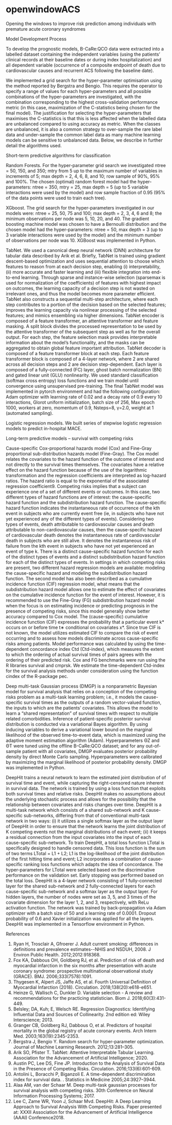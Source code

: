 # openwindowACS
Opening the windows to improve risk prediction among individuals with premature acute coronary syndromes


Model Development Process

To develop the prognostic models, B-CaRe:QCO data were extracted into a labelled dataset containing the independent variables (using the patients’ clinical records at their baseline dates or during index hospitalization) and all dependent variable (occurrence of a composite endpoint of death due to cardiovascular causes and recurrent ACS following the baseline date). 

We implemented a grid search for the hyper-parameter optimisation using the method reported by Bergstra and Bengio. This requires the operator to specify a range of values for each hyper-parameters and all possible combinations of the hyper-parameters are investigated, with the combination corresponding to the highest cross-validation performance metric (in this case, maximization of the C-statistics being chosen for the final model). The justification for selecting the hyper-parameters that maximises the C-statistics is that this is less affected when the labelled data are unbalanced compared to using accuracy as metric. When the classes are unbalanced, it is also a common strategy to over-sample the rare label data and under-sample the common label data as many machine learning models can be sensitive to unbalanced data. Below, we describe in further detail the algorithms used.


Short-term predictive algorithms for classification

Random Forests. For the hyper-parameter grid search we investigated ntree = 50, 150, and 350; mtry from 5 up to the maximum number of variables in increments of 5; max depth = 2, 4, 6, 8, and 10; row sample of 90%, 95% and 100%. The chosen (optimal) random forest model had the hyper-parameters: ntree = 350, mtry = 25, max depth = 5 (up to 5 variable interactions were used by the model) and row sample fraction of 0.95 (95% of the data points were used to train each tree).

XGboost. The grid search for the hyper-parameters investigated in our models were: ntree = 25, 50, 75 and 100; max depth = 2, 3, 4, 6 and 8; the minimum observations per node was 5, 10, 20, and 40. The gradient boosting machine model was chosen to have a Bernoulli distribution and the chosen model had the hyper-parameters: ntree = 50, max depth = 3 (up to 3 variable interactions were used by the model) and the minimum number of observations per node was 10. XGBoost was implemented in Python.

TabNet. We used a canonical deep neural network (DNN) architecture for tabular data described by Arik et al. Briefly, TabNet is trained using gradient descent-based optimization and uses sequential attention to choose which features to reason from at each decision step, enabling (i) interpretability, (ii) more accurate and faster learning and (iii) flexible integration into end-to-end learning. Through sparse and instance-wise selection (sparsemax is used for normalization of the coefficients) of features with highest impact on outcomes, the learning capacity of a decision step is not wasted on irrelevant ones, and thus the model becomes more parameter efficient. TabNet also constructs a sequential multi-step architecture, where each step contributes to a portion of the decision based on the selected features; improves the learning capacity via nonlinear processing of the selected features; and mimics ensembling via higher dimensions. TabNet encoder is composed of a feature transformer, an attentive transformer and feature masking. A split block divides the processed representation to be used by the attentive transformer of the subsequent step as well as for the overall output. For each step, the feature selection mask provides interpretable information about the model’s functionality, and the masks can be aggregated to obtain global feature important attribution. TabNet decoder is composed of a feature transformer block at each step. Each feature transformer block is composed of a 4-layer network, where 2 are shared across all decision steps and 2 are decision step-dependent. Each layer is composed of a fully-connected (FC) layer, ghost batch normalization (BN) and gated linear unit (GLU) nonlinearity. We used standard classification (softmax cross entropy) loss functions and we train model until convergence using unsupervised pre-training. The final TabNet model was implemented in pytorch environment and had the following configuration: Adam optimizer with learning rate of 0.02 and a decay rate of 0.9 every 10 interactions, Glorot uniform initialization, batch size of 256, Max epoch 1000, workers at zero, momentum of 0.9, Nsteps=8, γ=2.0, weight at 1 (automated sampling). 

Logistic regression models. We built series of stepwise logistic regression models to predict in-hospital MACE.


Long-term predictive models – survival with competing risks

Cause-specific Cox-proportional hazards model (Cox) and Fine-Gray proportional sub-distribution hazards model (Fine-Gray). The Cox model relates the covariates to the hazard function of the outcome of interest and not directly to the survival times themselves. The covariates have a relative effect on the hazard function because of the use of the logarithmic transformation and the regression coefficients are interpreted as log-hazard ratios. The hazard ratio is equal to the exponential of the associated regression coefficient9. Competing risks implies that a subject can experience one of a set of different events or outcomes. In this case, two different types of hazard functions are of interest: the cause-specific hazard function and the subdistribution hazard function. The cause-specific hazard function indicates the instantaneous rate of occurrence of the kth event in subjects who are currently event free (ie, in subjects who have not yet experienced any of the different types of events). Considering two types of events, death attributable to cardiovascular causes and death attributable to non-cardiovascular causes, then the cause-specific hazard of cardiovascular death denotes the instantaneous rate of cardiovascular death in subjects who are still alive. It denotes the instantaneous risk of failure from the kth event in subjects who have not yet experienced an event of type k. There is a distinct cause-specific hazard function for each of the distinct types of events and a distinct subdistribution hazard function for each of the distinct types of events. In settings in which competing risks are present, two different hazard regression models are available: modeling the cause-specific hazard and modeling the subdistribution hazard function. The second model has also been described as a cumulative incidence function (CIF) regression model, what means that the subdistribution hazard model allows one to estimate the effect of covariates on the cumulative incidence function for the event of interest. However, it is recommended to use the Fine-Gray (FG) subdistribution hazard model when the focus is on estimating incidence or predicting prognosis in the presence of competing risks, since this model generally show better accuracy compared to Cox model. The (cause-specific) cumulative incidence function (CIF) expresses the probability that a particular event k* occurs on or before time t∗ conditional on covariates x*. Since true CIF is not known, the model utilizes estimated CIF to compare the risk of event occurring and to assess how models discriminate across cause-specific risks among patients. Model performance was calculated by using the time-dependent concordance index Ctd (Ctd-index), which measures the extent to which the ordering of actual survival times of pairs agrees with the ordering of their predicted risk. Cox and FG benchmarks were run using the R libraries survival and cmprsk. We estimate the time-dependent Ctd-index for the survival analysis methods under consideration using the function cindex of the R-package pec.

Deep multi-task Gaussian process (DMGP) is a nonparametric Bayesian model for survival analysis that relies on a conception of the competing risks problem as a multi-task learning problem; i.e., it models the cause-specific survival times as the outputs of a random vector-valued function, the inputs to which are the patients’ covariates. This allows the model to learn a “shared representation” of survival times with respect to multiple related comorbidities. Inference of patient-specific posterior survival distribution is conducted via a variational Bayes algorithm. By using inducing variables to derive a variational lower bound on the marginal likelihood of the observed time-to-event data, which is maximized using the adaptive moment estimation algorithm (Adam). Hyperparameters ΘZ and ΘT were tuned using the offline B-CaRe:QCO dataset; and for any out-of-sample patient with all covariates, DMGP evaluates posterior probability density by direct Monte Carlo sampling. Hyperparameters were calibrated by maximizing the marginal likelihood of posterior probability density. DMGP was implemented in Python.

DeepHit trains a neural network to learn the estimated joint distribution of of survival time and event, while capturing the right-censored nature inherent in survival data. The network is trained by using a loss function that exploits both survival times and relative risks. DeepHit makes no assumptions about the underlying stochastic process and allows for the possibility that the relationship between covariates and risks changes over time. DeepHit is a multi-task network which consists of a shared sub-network and K cause-specific sub-networks, differing from that of conventional multi-task network in two ways: (i) it utilizes a single softmax layer as the output layer of DeepHit in order to ensure that the network learns the joint distribution of K competing events not the marginal distributions of each event; (ii) it keeps a residual connection from the input covariates into the input of each cause-specific sub-network. To train DeepHit, a total loss function LTotal is specifically designed to handle censored data. This loss function is the sum of two terms LTotal = L1 + L2; L1 is the log-likelihood of the joint distribution of the first hitting time and event; L2 incorporates a combination of cause-specific ranking loss functions which adapts the idea of concordance. The hyper-parameters for LTotal were selected based on the discriminative performance on the validation set. Early stopping was performed based on the total loss. DeepHit is a 4-layer network consisting of 1 fully-connected layer for the shared sub-network and 2 fully-connected layers for each cause-specific sub-network and a softmax layer as the output layer. For hidden layers, the number of nodes were set as 3, 5, and 3 times of the covariate dimension for the layer 1, 2, and 3, respectively, with ReLu activation function. The network was trained by back-propagation via Adam optimizer with a batch size of 50 and a learning rate of 0.0001. Dropout probability of 0.6 and Xavier initialization was applied for all the layers. DeepHit was implemented in a Tensorflow environment in Python.


References

1.	Ryan H, Trosclair A, Gfroerer J. Adult current smoking: differences in definitions and prevalence estimates--NHIS and NSDUH, 2008. J Environ Public Health. 2012;2012:918368.
2.	Fox KA, Dabbous OH, Goldberg RJ, et al. Prediction of risk of death and myocardial infarction in the six months after presentation with acute coronary syndrome: prospective multinational observational study (GRACE). BMJ. 2006;333(7578):1091.
3.	Thygesen K, Alpert JS, Jaffe AS, et al. Fourth Universal Definition of Myocardial Infarction (2018). Circulation. 2018;138(20):e618-e651.
4.	Heinze G, Wallisch C, Dunkler D. Variable selection - A review and recommendations for the practicing statistician. Biom J. 2018;60(3):431-449.
5.	Belsley; DA, Kuh; E, Welsch RE. Regression Diagnostics: Identifying Influential Data and Sources of Collinearity. 2nd edition ed: Wiley Interscience; 2013.
6.	Granger CB, Goldberg RJ, Dabbous O, et al. Predictors of hospital mortality in the global registry of acute coronary events. Arch Intern Med. 2003;163(19):2345-2353.
7.	Bergstra J, Bengio Y. Random search for hyper-parameter optimization. Journal of Machine Learning Research. 2012;13:281–305.
8.	Arik SO, Pfister T. TabNet: Attentive Interpretable Tabular Learning. Association for the Advancement of Artificial Intelligence; 2020.
9.	Austin PC, Lee DS, Fine JP. Introduction to the Analysis of Survival Data in the Presence of Competing Risks. Circulation. 2016;133(6):601-609.
10.	Antolini L, Boracchi P, Biganzoli E. A time-dependent discrimination index for survival data. . Statistics in Medicine 2005;24:3927–3944.
11.	Alaa AM, van der Schaar M. Deep multi-task gaussian processes for survival analysis with competing risks. 30th Conference on Neural Information Processing Systems; 2017.
12.	Lee C, Zame WR, Yoon J, Schaar Mvd. DeepHit: A Deep Learning Approach to Survival Analysis With Competing Risks. Paper presented at: XXXII Association for the Advancement of Artificial Intelligence (AAAI) Conference2018.
